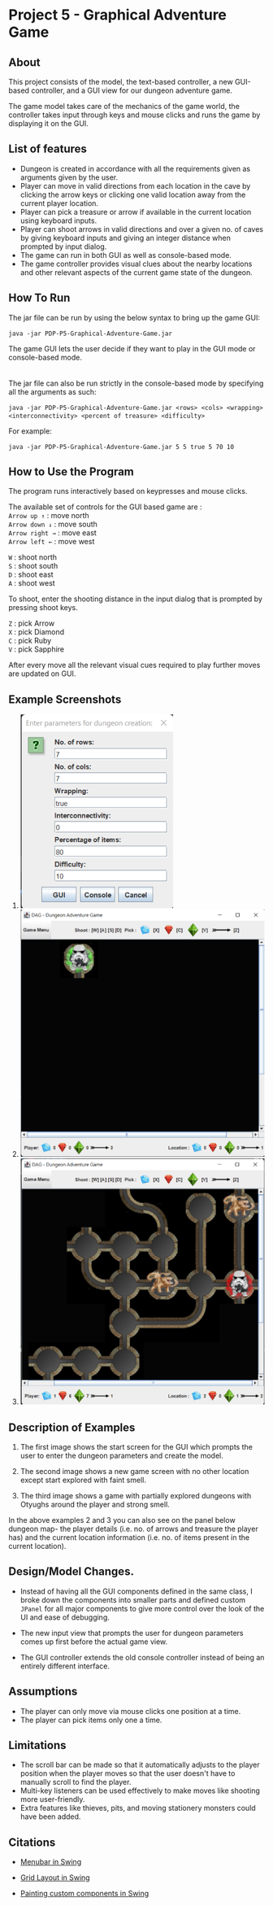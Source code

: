 # Project 5 - Graphical Adventure Game

## About
This project consists of the model, the text-based controller, a new GUI-based controller, and a GUI view for our dungeon adventure game.

The game model takes care of the mechanics of the game world, the controller takes input through keys and mouse clicks and runs the game by displaying it on the GUI.

## List of features
- Dungeon is created in accordance with all the requirements given as arguments given by the user.
- Player can move in valid directions from each location in the cave by clicking the arrow keys or clicking one valid location away from the current player location.
- Player can pick a treasure or arrow if available in the current location using keyboard inputs.
- Player can shoot arrows in valid directions and over a given no. of caves by giving keyboard inputs and giving an integer distance when prompted by input dialog.
- The game can run in both GUI as well as console-based mode. 
- The game controller provides visual clues about the nearby locations and other relevant aspects of the current game state of the dungeon.

## How To Run

The jar file can be run by using the below syntax to bring up the game GUI:

```
java -jar PDP-P5-Graphical-Adventure-Game.jar
```
The game GUI lets the user decide if they want to play in the GUI mode or console-based mode.
\
\
\
The jar file can also be run strictly in the console-based mode by specifying all the arguments as such:
```
java -jar PDP-P5-Graphical-Adventure-Game.jar <rows> <cols> <wrapping> <interconnectivity> <percent of treasure> <difficulty>
```
For example:

```
java -jar PDP-P5-Graphical-Adventure-Game.jar 5 5 true 5 70 10
```

## How to Use the Program
The program runs interactively based on keypresses and mouse clicks.

The available set of controls for the GUI based game are : \
`Arrow up ↑` : move north \
`Arrow down ↓` : move south \
`Arrow right →` : move east \
`Arrow left ←` : move west 

`W` : shoot north \
`S` : shoot south \
`D` : shoot east \
`A` : shoot west  

To shoot, enter the shooting distance in the input dialog that is prompted by pressing shoot keys.

`Z` : pick Arrow \
`X` : pick Diamond \
`C` : pick Ruby \
`V` : pick Sapphire


After every move all the relevant visual cues required to play further moves are updated on GUI.

## Example Screenshots
1. ![start screen](screenshot/start_screen.png)
2. ![new game](screenshot/new_game.png)
3. ![explored game](screenshot/explored_game.png)

## Description of Examples
1. The first image shows the start screen for the GUI which prompts the user to enter the dungeon parameters and create the model.

2. The second image shows a new game screen with no other location except start explored with faint smell.

3. The third image shows a game with partially explored dungeons with Otyughs around the player and strong smell.

In the above examples 2 and 3 you can also see on the panel below dungeon map- the player details (i.e. no. of arrows and treasure the player has) and the current location information (i.e. no. of items present in the current location).

## Design/Model Changes.
- Instead of having all the GUI components defined in the same class, I broke down the components into smaller parts and defined custom `JPanel` for all major components to give more control over the look of the UI and ease of debugging.

- The new input view that prompts the user for dungeon parameters comes up first before the actual game view.

- The GUI controller extends the old console controller instead of being an entirely different interface.


## Assumptions
- The player can only move via mouse clicks one position at a time.
- The player can pick items only one a time.

## Limitations
- The scroll bar can be made so that it automatically adjusts to the player position when the player moves so that the user doesn't have to manually scroll to find the player.
- Multi-key listeners can be used effectively to make moves like shooting more user-friendly.
- Extra features like thieves, pits, and moving stationery monsters could have been added.

## Citations
- [Menubar in Swing](https://docs.oracle.com/en/java/javase/11/docs/api/java.desktop/javax/swing/JMenu.html)

- [Grid Layout in Swing](https://docs.oracle.com/javase/tutorial/uiswing/layout/grid.html)

- [Painting custom components in Swing](https://docs.oracle.com/javase/tutorial/uiswing/painting/)